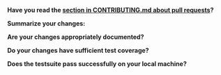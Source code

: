 **Have you read the [section in CONTRIBUTING.md about pull requests](https://github.com/electron-userland/electron-packager/blob/master/CONTRIBUTING.md#filing-pull-requests)?**



**Summarize your changes:**



**Are your changes appropriately documented?**



**Do your changes have sufficient test coverage?**



**Does the testsuite pass successfully on your local machine?**


